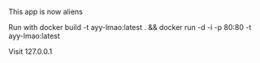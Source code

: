 This app is now aliens

Run with
docker build -t ayy-lmao:latest . && docker run -d -i -p 80:80 -t ayy-lmao:latest

Visit 
127.0.0.1
